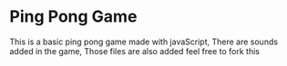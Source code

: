 # Ping Pong Game
This is a basic ping pong game made with javaScript, There are sounds added in the game, Those files are also added 
feel free to fork this
